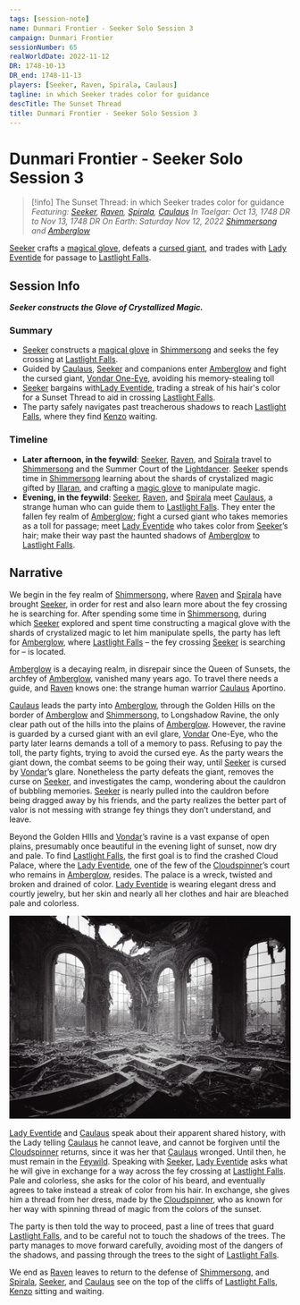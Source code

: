 ```yaml
---
tags: [session-note]
name: Dunmari Frontier - Seeker Solo Session 3
campaign: Dunmari Frontier
sessionNumber: 65
realWorldDate: 2022-11-12
DR: 1748-10-13
DR_end: 1748-11-13
players: [Seeker, Raven, Spirala, Caulaus]
tagline: in which Seeker trades color for guidance
descTitle: The Sunset Thread
title: Dunmari Frontier - Seeker Solo Session 3
---
```

# Dunmari Frontier - Seeker Solo Session 3

>[!info] The Sunset Thread: in which Seeker trades color for guidance
> *Featuring: [Seeker](<../../../people/pcs/dunmar-fellowship/seeker.md>), [Raven](<../../../people/pcs/dunmar-fellowship/guests/raven.md>), [Spirala](<../../../people/pcs/dunmar-fellowship/guests/spirala.md>), [Caulaus](<../../../people/pcs/dunmar-fellowship/guests/caulaus.md>)*
> *In Taelgar: Oct 13, 1748 DR to Nov 13, 1748 DR*
> *On Earth: Saturday Nov 12, 2022*
> *[Shimmersong](<../../../gazetteer/extraplanar/feywild/shimmersong.md>) and [Amberglow](<../../../gazetteer/extraplanar/feywild/amberglow/amberglow.md>)*

[Seeker](<../../../people/pcs/dunmar-fellowship/seeker.md>) crafts a [magical glove](<../treasure/glove-of-crystalized-magic.md>), defeats a [cursed giant](<../../../people/giants/vondar.md>), and trades with [Lady Eventide](<../../../people/fey/lady-eventide.md>) for passage to [Lastlight Falls](<../../../gazetteer/extraplanar/feywild/amberglow/lastlight-falls.md>).

## Session Info

***Seeker constructs the Glove of Crystallized Magic.***
### Summary
- [Seeker](<../../../people/pcs/dunmar-fellowship/seeker.md>) constructs a [magical glove](<../treasure/glove-of-crystalized-magic.md>) in [Shimmersong](<../../../gazetteer/extraplanar/feywild/shimmersong.md>) and seeks the fey crossing at [Lastlight Falls](<../../../gazetteer/extraplanar/feywild/amberglow/lastlight-falls.md>).
- Guided by [Caulaus](<../../../people/pcs/dunmar-fellowship/guests/caulaus.md>), [Seeker](<../../../people/pcs/dunmar-fellowship/seeker.md>) and companions enter [Amberglow](<../../../gazetteer/extraplanar/feywild/amberglow/amberglow.md>) and fight the cursed giant, [Vondar One-Eye](<../../../people/giants/vondar.md>), avoiding his memory-stealing toll
- [Seeker](<../../../people/pcs/dunmar-fellowship/seeker.md>) bargains with[Lady Eventide](<../../../people/fey/lady-eventide.md>), trading a streak of his hair's color for a Sunset Thread to aid in crossing [Lastlight Falls](<../../../gazetteer/extraplanar/feywild/amberglow/lastlight-falls.md>).
- The party safely navigates past treacherous shadows to reach [Lastlight Falls](<../../../gazetteer/extraplanar/feywild/amberglow/lastlight-falls.md>), where they find [Kenzo](<../../../people/pcs/dunmar-fellowship/kenzo.md>) waiting.

### Timeline
- **Later afternoon, in the feywild**: [Seeker](<../../../people/pcs/dunmar-fellowship/seeker.md>), [Raven](<../../../people/pcs/dunmar-fellowship/guests/raven.md>), and [Spirala](<../../../people/pcs/dunmar-fellowship/guests/spirala.md>) travel to [Shimmersong](<../../../gazetteer/extraplanar/feywild/shimmersong.md>) and the Summer Court of the [Lightdancer](<../../../people/extraplanar-powers/lightdancer.md>). [Seeker](<../../../people/pcs/dunmar-fellowship/seeker.md>) spends time in [Shimmersong](<../../../gazetteer/extraplanar/feywild/shimmersong.md>) learning about the shards of crystalized magic gifted by [Illaran](<../../../people/fey/illaran.md>), and crafting a [magic glove](<../treasure/glove-of-crystalized-magic.md>) to manipulate magic. 
- **Evening, in the feywild**: [Seeker](<../../../people/pcs/dunmar-fellowship/seeker.md>), [Raven](<../../../people/pcs/dunmar-fellowship/guests/raven.md>), and [Spirala](<../../../people/pcs/dunmar-fellowship/guests/spirala.md>) meet [Caulaus](<../../../people/pcs/dunmar-fellowship/guests/caulaus.md>), a strange human who can guide them to [Lastlight Falls](<../../../gazetteer/extraplanar/feywild/amberglow/lastlight-falls.md>). They enter the fallen fey realm of [Amberglow](<../../../gazetteer/extraplanar/feywild/amberglow/amberglow.md>); fight a cursed giant who takes memories as a toll for passage; meet [Lady Eventide](<../../../people/fey/lady-eventide.md>) who takes color from [Seeker](<../../../people/pcs/dunmar-fellowship/seeker.md>)’s hair; make their way past the haunted shadows of [Amberglow](<../../../gazetteer/extraplanar/feywild/amberglow/amberglow.md>) to [Lastlight Falls](<../../../gazetteer/extraplanar/feywild/amberglow/lastlight-falls.md>).


## Narrative
We begin in the fey realm of [Shimmersong](<../../../gazetteer/extraplanar/feywild/shimmersong.md>), where [Raven](<../../../people/pcs/dunmar-fellowship/guests/raven.md>) and [Spirala](<../../../people/pcs/dunmar-fellowship/guests/spirala.md>) have brought [Seeker](<../../../people/pcs/dunmar-fellowship/seeker.md>), in order for rest and also learn more about the fey crossing he is searching for. After spending some time in [Shimmersong](<../../../gazetteer/extraplanar/feywild/shimmersong.md>), during which [Seeker](<../../../people/pcs/dunmar-fellowship/seeker.md>) explored and spent time constructing a magical glove with the shards of crystalized magic to let him manipulate spells, the party has left for [Amberglow](<../../../gazetteer/extraplanar/feywild/amberglow/amberglow.md>), where [Lastlight Falls](<../../../gazetteer/extraplanar/feywild/amberglow/lastlight-falls.md>) – the fey crossing [Seeker](<../../../people/pcs/dunmar-fellowship/seeker.md>) is searching for – is located.

[Amberglow](<../../../gazetteer/extraplanar/feywild/amberglow/amberglow.md>) is a decaying realm, in disrepair since the Queen of Sunsets, the archfey of [Amberglow](<../../../gazetteer/extraplanar/feywild/amberglow/amberglow.md>), vanished many years ago. To travel there needs a guide, and [Raven](<../../../people/pcs/dunmar-fellowship/guests/raven.md>) knows one: the strange human warrior [Caulaus](<../../../people/pcs/dunmar-fellowship/guests/caulaus.md>) Aportino. 

[Caulaus](<../../../people/pcs/dunmar-fellowship/guests/caulaus.md>) leads the party into [Amberglow](<../../../gazetteer/extraplanar/feywild/amberglow/amberglow.md>), through the Golden Hills on the border of [Amberglow](<../../../gazetteer/extraplanar/feywild/amberglow/amberglow.md>) and [Shimmersong](<../../../gazetteer/extraplanar/feywild/shimmersong.md>), to Longshadow Ravine, the only clear path out of the hills into the plains of [Amberglow](<../../../gazetteer/extraplanar/feywild/amberglow/amberglow.md>). However, the ravine is guarded by a cursed giant with an evil glare, [Vondar](<../../../people/giants/vondar.md>) One-Eye, who the party later learns demands a toll of a memory to pass. Refusing to pay the toll, the party fights, trying to avoid the cursed eye. As the party wears the giant down, the combat seems to be going their way, until [Seeker](<../../../people/pcs/dunmar-fellowship/seeker.md>) is cursed by [Vondar](<../../../people/giants/vondar.md>)’s glare. Nonetheless the party defeats the giant, removes the curse on [Seeker](<../../../people/pcs/dunmar-fellowship/seeker.md>), and investigates the camp, wondering about the cauldron of bubbling memories. [Seeker](<../../../people/pcs/dunmar-fellowship/seeker.md>) is nearly pulled into the cauldron before being dragged away by his friends, and the party realizes the better part of valor is not messing with strange fey things they don’t understand, and leave. 

Beyond the Golden HIlls and [Vondar](<../../../people/giants/vondar.md>)’s ravine is a vast expanse of open plains, presumably once beautiful in the evening light of sunset, now dry and pale. To find [Lastlight Falls](<../../../gazetteer/extraplanar/feywild/amberglow/lastlight-falls.md>), the first goal is to find the crashed Cloud Palace, where the [Lady Eventide](<../../../people/fey/lady-eventide.md>), one of the few of the [Cloudspinner](<../../../people/extraplanar-powers/cloudspinner.md>)’s court who remains in [Amberglow](<../../../gazetteer/extraplanar/feywild/amberglow/amberglow.md>), resides. The palace is a wreck, twisted and broken and drained of color. [Lady Eventide](<../../../people/fey/lady-eventide.md>) is wearing elegant dress and courtly jewelry, but her skin and nearly all her clothes and hair are bleached pale and colorless. 

![Amberglow Cloud Palace](../../../assets/amberglow-cloud-palace.jpg)

[Lady Eventide](<../../../people/fey/lady-eventide.md>) and [Caulaus](<../../../people/pcs/dunmar-fellowship/guests/caulaus.md>) speak about their apparent shared history, with the Lady telling [Caulaus](<../../../people/pcs/dunmar-fellowship/guests/caulaus.md>) he cannot leave, and cannot be forgiven until the [Cloudspinner](<../../../people/extraplanar-powers/cloudspinner.md>) returns, since it was her that [Caulaus](<../../../people/pcs/dunmar-fellowship/guests/caulaus.md>) wronged. Until then, he must remain in the [Feywild](<../../../cosmology/feywild.md>). Speaking with [Seeker](<../../../people/pcs/dunmar-fellowship/seeker.md>), [Lady Eventide](<../../../people/fey/lady-eventide.md>) asks what he will give in exchange for a way across the fey crossing at [Lastlight Falls](<../../../gazetteer/extraplanar/feywild/amberglow/lastlight-falls.md>). Pale and colorless, she asks for the color of his beard, and eventually agrees to take instead a streak of color from his hair. In exchange, she gives him a thread from her dress, made by the [Cloudspinner](<../../../people/extraplanar-powers/cloudspinner.md>), who as known for her way with spinning thread of magic from the colors of the sunset. 

The party is then told the way to proceed, past a line of trees that guard [Lastlight Falls](<../../../gazetteer/extraplanar/feywild/amberglow/lastlight-falls.md>), and to be careful not to touch the shadows of the trees. The party manages to move forward carefully, avoiding most of the dangers of the shadows, and passing through the trees to the sight of [Lastlight Falls](<../../../gazetteer/extraplanar/feywild/amberglow/lastlight-falls.md>). 

We end as [Raven](<../../../people/pcs/dunmar-fellowship/guests/raven.md>) leaves to return to the defense of [Shimmersong](<../../../gazetteer/extraplanar/feywild/shimmersong.md>), and [Spirala](<../../../people/pcs/dunmar-fellowship/guests/spirala.md>), [Seeker](<../../../people/pcs/dunmar-fellowship/seeker.md>), and [Caulaus](<../../../people/pcs/dunmar-fellowship/guests/caulaus.md>) see on the top of the cliffs of [Lastlight Falls](<../../../gazetteer/extraplanar/feywild/amberglow/lastlight-falls.md>), [Kenzo](<../../../people/pcs/dunmar-fellowship/kenzo.md>) sitting and waiting. 

